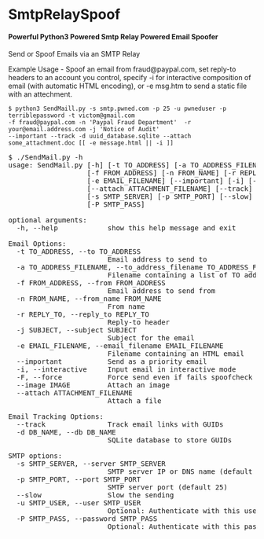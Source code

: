 # SmtpRelaySpoof
#### Powerful Python3 Powered Smtp Relay Powered Email Spoofer

<p> Send or Spoof Emails via an SMTP Relay </p>
<p>Example Usage - Spoof an email from fraud@paypal.com, set reply-to headers to an account you control, specify -i for interactive composition of email (with automatic HTML encoding), or -e msg.htm to send a static file with an attechment.</p>

    $ python3 SendMaill.py -s smtp.pwned.com -p 25 -u pwneduser -p terriblepassword -t victom@gmail.com 
    -f fraud@paypal.com -n 'Paypal Fraud Department'  -r your@email.address.com -j 'Notice of Audit' 
    --important --track -d uuid_database.sqlite --attach some_attachment.doc [[ -e message.html || -i ]]

<pre>
$ ./SendMail.py -h
usage: SendMail.py [-h] [-t TO_ADDRESS] [-a TO_ADDRESS_FILENAME]
                   [-f FROM_ADDRESS] [-n FROM_NAME] [-r REPLY_TO] [-j SUBJECT]
                   [-e EMAIL_FILENAME] [--important] [-i] [-F] [--image IMAGE]
                   [--attach ATTACHMENT_FILENAME] [--track] [-d DB_NAME]
                   [-s SMTP_SERVER] [-p SMTP_PORT] [--slow] [-u SMTP_USER]
                   [-P SMTP_PASS]

optional arguments:
  -h, --help            show this help message and exit

Email Options:
  -t TO_ADDRESS, --to TO_ADDRESS
                        Email address to send to
  -a TO_ADDRESS_FILENAME, --to_address_filename TO_ADDRESS_FILENAME
                        Filename containing a list of TO addresses
  -f FROM_ADDRESS, --from FROM_ADDRESS
                        Email address to send from
  -n FROM_NAME, --from_name FROM_NAME
                        From name
  -r REPLY_TO, --reply_to REPLY_TO
                        Reply-to header
  -j SUBJECT, --subject SUBJECT
                        Subject for the email
  -e EMAIL_FILENAME, --email_filename EMAIL_FILENAME
                        Filename containing an HTML email
  --important           Send as a priority email
  -i, --interactive     Input email in interactive mode
  -F, --force           Force send even if fails spoofcheck
  --image IMAGE         Attach an image
  --attach ATTACHMENT_FILENAME
                        Attach a file

Email Tracking Options:
  --track               Track email links with GUIDs
  -d DB_NAME, --db DB_NAME
                        SQLite database to store GUIDs

SMTP options:
  -s SMTP_SERVER, --server SMTP_SERVER
                        SMTP server IP or DNS name (default localhost)
  -p SMTP_PORT, --port SMTP_PORT
                        SMTP server port (default 25)
  --slow                Slow the sending
  -u SMTP_USER, --user SMTP_USER
                        Optional: Authenticate with this username
  -P SMTP_PASS, --password SMTP_PASS
                        Optional: Authenticate with this password
</pre>
